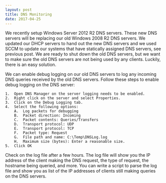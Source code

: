 ```yaml
---
layout: post
title: DNS Monitoring
date: 2017-04-25
---
```


We recently setup Windows Server 2012 R2 DNS servers.  These new DNS servers will be replacing our old Windows 2008 R2 DNS servers.  We updated our DHCP servers to hand out the new DNS servers and we used SCCM to update our systems that have statically assigned DNS servers, see previous post.  We are ready to shut down the old DNS servers, but we want to make sure the old DNS servers are not being used by any clients.  Luckily, there is an easy solution.

We can enable debug logging on our old DNS servers to log any incoming DNS queries received by the old DNS servers.  Follow these steps to enable debug logging on the DNS server:

	1.  Open DNS Manager on the server logging needs to be enabled.
	2.  Right click on the server and select Properties.
	3.  Click on the Debug Logging tab.
	4.  Select the following options:
		A.  Log packets for debugging
		B.  Packet direction: Incoming
		C.  Packet contents: Queries/Transfers
		D.  Transport protocol: UDP
		E.  Transport protocol: TCP
		F.  Packet type: Request
		G.  File path and name: C:\Temp\DNSLog.log
		H.  Maximum size (bytes): Enter a reasonable size.
	5.  Click OK

Check on the log file after a few hours.  The log file will show you the IP address of the client making the DNS request, the type of request, the hostname being queried, and more.  You can write a script to parse the log file and show you as list of the IP addresses of clients still making queries on the DNS servers.